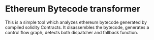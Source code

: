 # Ethereum Bytecode transformer

This is a simple tool which analyzes ethereum bytecode generated by compiled solidity Contracts.
It disassembles the bytecode, generates a control flow graph, detects both dispatcher and fallback function.